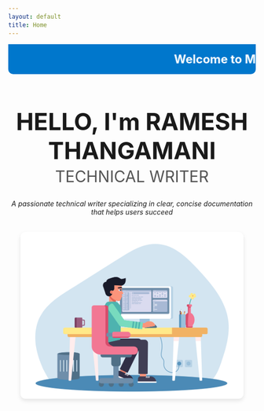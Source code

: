 ```yaml
---
layout: default
title: Home
---
```


<!-- Marquee Banner -->
<style>
.marquee-container {
  width: 100%;
  overflow: hidden;
  white-space: nowrap;
  background-color: #0077cc;
  color: white;
  padding: 1rem 0;
  font-size: 1.5rem;
  font-weight: bold;
  border-radius: 0 0 10px 10px;
}

.marquee-text {
  display: inline-block;
  padding-left: 100%;
  animation: marquee 10s linear infinite;
}

@keyframes marquee {
  0% { transform: translateX(0); }
  100% { transform: translateX(-100%); }
}

.hero {
  text-align: center;
  margin-top: 3rem;
}

.hero h1 {
  font-size: 3rem;
  margin-bottom: 0.3rem;
  font-weight: 700;
}

.hero h2 {
  font-size: 2rem;
  color: #555;
  margin-top: 0;
  font-weight: 400;
}
</style>

<div class="marquee-container">
  <div class="marquee-text">Welcome to My Professional Portfolio</div>
</div>

<div class="hero">
  <h1>HELLO, I'm RAMESH THANGAMANI</h1>
  <h2>TECHNICAL WRITER</h2>
  <p><em>A passionate technical writer specializing in clear, concise documentation that helps users succeed</em></p>
</div>

<div style="text-align: center; margin-top: 2rem;">
  <img src="images/TW_illurstration.jpg" alt="Technical Writing Illustration"
       style="max-width: 90%; height: auto; max-height: 400px; border-radius: 10px; box-shadow: 0 4px 8px rgba(0,0,0,0.1);">
</div>

